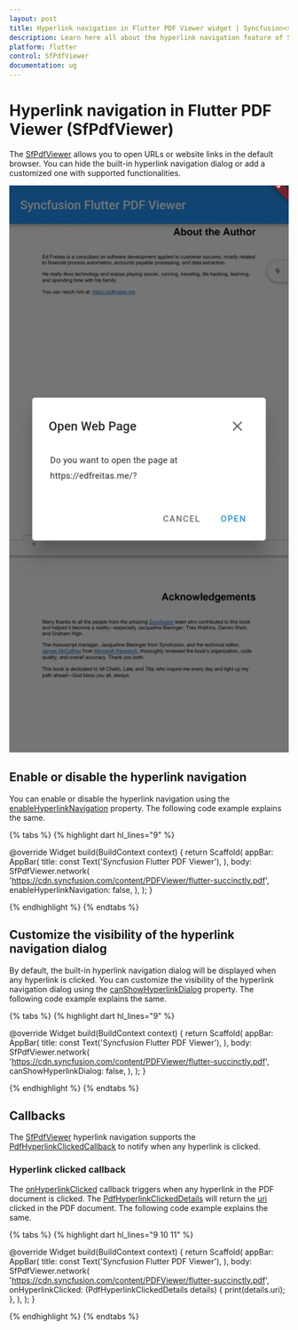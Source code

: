 ```yaml
---
layout: post
title: Hyperlink navigation in Flutter PDF Viewer widget | Syncfusion<sup>&reg;</sup>
description: Learn here all about the hyperlink navigation feature of Syncfusion<sup>&reg;</sup> Flutter PDF Viewer (SfPdfViewer) widget and more.
platform: flutter
control: SfPdfViewer
documentation: ug
---
```


# Hyperlink navigation in Flutter PDF Viewer (SfPdfViewer)

The [SfPdfViewer](https://pub.dev/documentation/syncfusion_flutter_pdfviewer/latest/pdfviewer/SfPdfViewer-class.html) allows you to open URLs or website links in the default browser. You can hide the built-in hyperlink navigation dialog or add a customized one with supported functionalities.

![Hyperlink navigation dialog](images/hyperlink-navigation/hyperlink_navigation_dialog.jpg)

## Enable or disable the hyperlink navigation

You can enable or disable the hyperlink navigation using the [enableHyperlinkNavigation](https://pub.dev/documentation/syncfusion_flutter_pdfviewer/latest/pdfviewer/SfPdfViewer/enableHyperlinkNavigation.html) property. The following code example explains the same.

{% tabs %}
{% highlight dart hl_lines="9" %}

  @override
  Widget build(BuildContext context) {
    return Scaffold(
      appBar: AppBar(
        title: const Text('Syncfusion Flutter PDF Viewer'),
      ),
      body: SfPdfViewer.network(
        'https://cdn.syncfusion.com/content/PDFViewer/flutter-succinctly.pdf',
        enableHyperlinkNavigation: false,
      ),
    );
  }

{% endhighlight %}
{% endtabs %}

## Customize the visibility of the hyperlink navigation dialog

By default, the built-in hyperlink navigation dialog will be displayed when any hyperlink is clicked. You can customize the visibility of the hyperlink navigation dialog using the [canShowHyperlinkDialog](https://pub.dev/documentation/syncfusion_flutter_pdfviewer/latest/pdfviewer/SfPdfViewer/canShowHyperlinkDialog.html) property. The following code example explains the same.

{% tabs %}
{% highlight dart hl_lines="9" %}

  @override
  Widget build(BuildContext context) {
    return Scaffold(
      appBar: AppBar(
        title: const Text('Syncfusion Flutter PDF Viewer'),
      ),
      body: SfPdfViewer.network(
        'https://cdn.syncfusion.com/content/PDFViewer/flutter-succinctly.pdf',
        canShowHyperlinkDialog: false,
      ),
    );
  }

{% endhighlight %}
{% endtabs %}

## Callbacks

The [SfPdfViewer](https://pub.dev/documentation/syncfusion_flutter_pdfviewer/latest/pdfviewer/SfPdfViewer-class.html) hyperlink navigation supports the [PdfHyperlinkClickedCallback](https://pub.dev/documentation/syncfusion_flutter_pdfviewer/latest/pdfviewer/PdfHyperlinkClickedCallback.html) to notify when any hyperlink is clicked.

### Hyperlink clicked callback

The [onHyperlinkClicked](https://pub.dev/documentation/syncfusion_flutter_pdfviewer/latest/pdfviewer/SfPdfViewer/onHyperlinkClicked.html) callback triggers when any hyperlink in the PDF document is clicked. The [PdfHyperlinkClickedDetails](https://pub.dev/documentation/syncfusion_flutter_pdfviewer/latest/pdfviewer/PdfHyperlinkClickedDetails-class.html) will return the [uri](https://pub.dev/documentation/syncfusion_flutter_pdfviewer/latest/pdfviewer/PdfHyperlinkClickedDetails/uri.html) clicked in the PDF document. The following code example explains the same.

{% tabs %}
{% highlight dart hl_lines="9 10 11" %}

  @override
  Widget build(BuildContext context) {
    return Scaffold(
      appBar: AppBar(
        title: const Text('Syncfusion Flutter PDF Viewer'),
      ),
      body: SfPdfViewer.network(
        'https://cdn.syncfusion.com/content/PDFViewer/flutter-succinctly.pdf',
        onHyperlinkClicked: (PdfHyperlinkClickedDetails details) {
          print(details.uri);
        },
      ),
    );
  }

{% endhighlight %}
{% endtabs %}